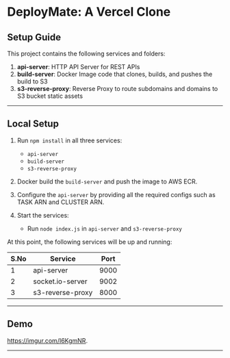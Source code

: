 # DeployMate: A Vercel Clone

## Setup Guide

This project contains the following services and folders:

1. **api-server**: HTTP API Server for REST APIs
2. **build-server**: Docker Image code that clones, builds, and pushes the build to S3
3. **s3-reverse-proxy**: Reverse Proxy to route subdomains and domains to S3 bucket static assets

---

## Local Setup

1. Run `npm install` in all three services:
   - `api-server`
   - `build-server`
   - `s3-reverse-proxy`

2. Docker build the `build-server` and push the image to AWS ECR.

3. Configure the `api-server` by providing all the required configs such as TASK ARN and CLUSTER ARN.

4. Start the services:
   - Run `node index.js` in `api-server` and `s3-reverse-proxy`

At this point, the following services will be up and running:

| S.No | Service           | Port |
|------|-------------------|------|
| 1    | api-server        | 9000 |
| 2    | socket.io-server  | 9002 |
| 3    | s3-reverse-proxy  | 8000 |

---

## Demo
https://imgur.com/I6KgmNR.

---

